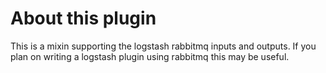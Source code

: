 # About this plugin 

This is a mixin supporting  the logstash rabbitmq inputs and outputs. If you plan on writing a logstash plugin using
rabbitmq this may be useful.